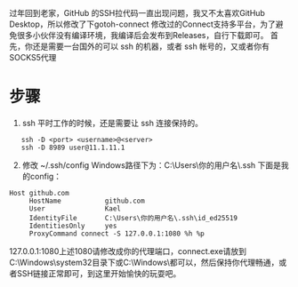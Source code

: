 过年回到老家，GitHub 的SSH拉代码一直出现问题，我又不太喜欢GitHub Desktop，所以修改了下gotoh-connect
修改过的Connect支持多平台，为了避免很多小伙伴没有编译环境，我编译后会发布到Releases，自行下载即可。
首先，你还是需要一台国外的可以 ssh 的机器，或者 ssh 帐号的，又或者你有SOCKS5代理

# 步骤

1. ssh
平时工作的时候，还是需要让 ssh 连接保持的。
```
   ssh -D <port> <username>@<server>
   ssh -D 8989 user@11.1.11.1
   ```
2. 修改 ~/.ssh/config
Windows路径下为：C:\Users\你的用户名\\.ssh
下面是我的config：

```
Host github.com
     HostName           github.com
     User               Kael
     IdentityFile       C:\Users\你的用户名\.ssh\id_ed25519
     IdentitiesOnly     yes
     ProxyCommand connect -S 127.0.0.1:1080 %h %p
```

127.0.0.1:1080上述1080请修改成你的代理端口，connect.exe请放到C:\Windows\system32目录下或C:\Windows\都可以，然后保持你代理畅通，或者SSH链接正常即可，到这里开始愉快的玩耍吧。
